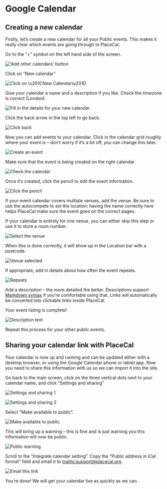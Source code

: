 # Google Calendar

## Creating a new calendar

Firstly, let’s create a new calendar for all your Public events. This
makes it really clear which events are going through to PlaceCal.

Go to the “+” symbol on the left hand side of the screen.

![‘Add other calendars’ button](/assets/google-calendar/01.png "‘Add other calendars’ button")

Click on “New calendar”

![Click on \u201CNew Calendar\u201D](/assets/google-calendar/02.png "Click on \u201CNew Calendar\u201D")

Give your calendar a name and a description if you like. Check the
timezone is correct (London).

![Fill in the details for your new calendar](/assets/google-calendar/03.png "Fill in the details for your new calendar")

Click the back arrow in the top left to go back.

![Click back](/assets/google-calendar/04.png "Click back")

Now you can add events to your calendar. Click in the calendar grid
roughly where your event is – don’t worry if it’s a bit off, you can
change this later.

![Create an event](/assets/google-calendar/05.png "Create an event")

Make sure that the event is being created on the right calendar.

![Check the calendar](/assets/google-calendar/06.png "Check the calendar")

Once it’s created, click the pencil to edit the event information.

![Click the pencil](/assets/google-calendar/07.png "Click the pencil")

If your event calendar covers multiple venues, add the venue. Be sure to
use the autocompete to set the location: having the name correctly here
helps PlaceCal make sure the event goes on the correct pages.

If your calendar is entirely for one venue, you can either skip this
step or use it to store a room number.

![Select the venue](/assets/google-calendar/08.png "Select the venue")

When this is done correctly, it will show up in the Location bar with a
postcode.

![Venue selected](/assets/google-calendar/09.png "Venue selected")

If appropriate, add in details about how often the event repeats.

![Repeats](/assets/google-calendar/10.png "Repeats")

Add a description – the more detailed the better. Descriptions support
[Markdown syntax](https://www.markdownguide.org/cheat-sheet) if
you’re comfortable using that. Links will automatically be converted
into clickable links inside PlaceCal.

Your event listing is complete!

![Description text](/assets/google-calendar/11.png "Description text")

Repeat this process for your other public events.

## Sharing your calendar link with PlaceCal

Your calendar is now up and running and can be updated either with a
desktop browser, or using the Google Calendar phone or tablet app. Now
you need to share this information with us so we can import it into the
site.

Go back to the main screen, click on the three vertical dots next to
your calendar name, and click “Settings and sharing”

![Settings and sharing 1](/assets/google-calendar/12-5.png "Settings and sharing 1")

![Settings and sharing 2](/assets/google-calendar/12.png "Settings and sharing 2")

Select “Make available to public”.

![Make available to public](/assets/google-calendar/13.png "Make available to public")

This will bring up a warning – this is fine and is just warning you this
information will now be public.

![Public warning](/assets/google-calendar/14.png "Public warning")

Scroll to the “Integrate calendar setting”. Copy the “Public address in
iCal format” field and email it to <mailto:support@placecal.org>.

![Email this link](/assets/google-calendar/15.png "Email this link")

You’re done! We will get your calendar live as quickly as we can.
